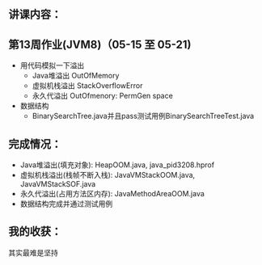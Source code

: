 ## 讲课内容：

## 第13周作业(JVM8)（05-15 至 05-21)
- 用代码模拟一下溢出
	- Java堆溢出 OutOfMemory
	- 虚拟机栈溢出 StackOverflowError
	- 永久代溢出 OutOfmenory: PermGen space
- 数据结构
	- BinarySearchTree.java并且pass测试用例BinarySearchTreeTest.java

## 完成情况：
- Java堆溢出(填充对象): HeapOOM.java, java_pid3208.hprof
- 虚拟机栈溢出(栈帧不断入栈): JavaVMStackOOM.java, JavaVMStackSOF.java
- 永久代溢出(占用方法区内存): JavaMethodAreaOOM.java 
- 数据结构完成并通过测试用例

## 我的收获：
其实最难是坚持
